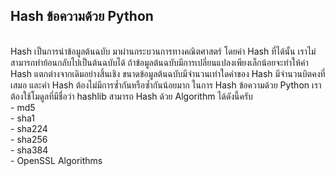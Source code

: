 ## Hash ข้อความด้วย Python <br>
<br>
Hash เป็นการนำข้อมูลต้นฉบับ มาผ่านกระบวนการทางคณิตศาสตร์ โดยค่า Hash ที่ได้นั้น เราไม่สามารถทำย้อนกลับไปเป็นต้นฉบับได้
ถ้าข้อมูลต้นฉบับมีการเปลี่ยนแปลงเพียงเล็กน้อยจะทำให้ค่า Hash แตกต่างจากเดิมอย่างสิ้นเชิง
ขนาดข้อมูลต้นฉบับมีจำนวนเท่าใดค่าของ Hash มีจำนวนบิตคงที่เสมอ และค่า Hash ต้องไม่มีการซ้ำกันหรือซ้ำกันน้อยมาก
ในการ Hash ข้อความด้วย Python เราต้องใช้โมดูลที่มีชื่อว่า hashlib  สามารถ Hash ด้วย Algorithm ได้ดังนี้ครับ
<br>
  - md5 <br>
  - sha1 <br>
  - sha224 <br>
  - sha256 <br>
  - sha384 <br>
  - OpenSSL Algorithms <br>
